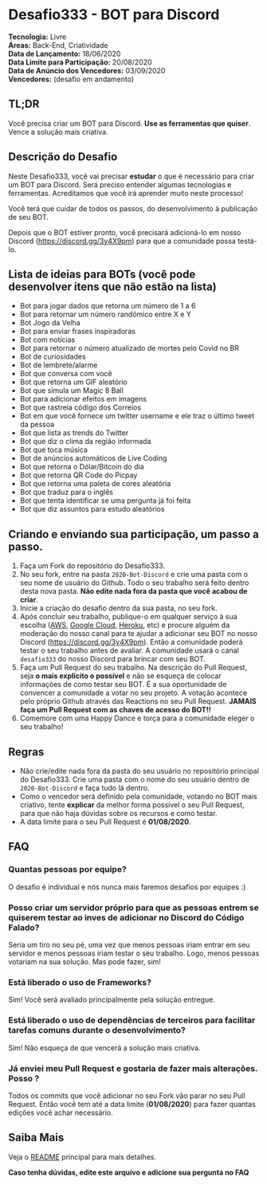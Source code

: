 # Desafio333 - BOT para Discord

**Tecnologia:** Livre  
**Áreas:** Back-End, Criatividade  
**Data de Lançamento:** 18/06/2020  
**Data Limite para Participação:** 20/08/2020  
**Data de Anúncio dos Vencedores:** 03/09/2020  
**Vencedores:** (desafio em andamento)

## TL;DR

Você precisa criar um BOT para Discord. **Use as ferramentas que quiser**. Vence a solução mais criativa.

## Descrição do Desafio

Neste Desafio333, você vai precisar **estudar** o que é necessário para criar um BOT para Discord. Será preciso entender algumas tecnologias e ferramentas. Acreditamos que você irá aprender muito neste processo!

Você terá que cuidar de todos os passos, do desenvolvimento à publicação de seu BOT.

Depois que o BOT estiver pronto, você precisará adicioná-lo em nosso Discord (https://discord.gg/3y4X9pm) para que a comunidade possa testá-lo.

## Lista de ideias para BOTs (você pode desenvolver itens que não estão na lista)

- Bot para jogar dados que retorna um número de 1 a 6
- Bot para retornar um número randômico entre X e Y
- Bot Jogo da Velha
- Bot para enviar frases inspiradoras
- Bot com notícias
- Bot para retornar o número atualizado de mortes pelo Covid no BR
- Bot de curiosidades
- Bot de lembrete/alarme
- Bot que conversa com você
- Bot que retorna um GIF aleatório
- Bot que simula um Magic 8 Ball
- Bot para adicionar efeitos em imagens
- Bot que rastreia código dos Correios
- Bot em que você fornece um twitter username e ele traz o último tweet da pessoa
- Bot que lista as trends do Twitter
- Bot que diz o clima da região informada
- Bot que toca música
- Bot de anúncios automáticos de Live Coding
- Bot que retorna o Dólar/Bitcoin do dia
- Bot que retorna QR Code do Picpay
- Bot que retorna uma paleta de cores aleatória
- Bot que traduz para o inglês
- Bot que tenta identificar se uma pergunta já foi feita
- Bot que diz assuntos para estudo aleatórios

## Criando e enviando sua participação, um passo a passo.

1. Faça um Fork do repositório do Desafio333.
2. No seu fork, entre na pasta `2020-Bot-Discord` e crie uma pasta com o seu nome de usuário do Github. Todo o seu trabalho será feito dentro desta nova pasta. **Não edite nada fora da pasta que você acabou de criar**.
3. Inicie a criação do desafio dentro da sua pasta, no seu fork.
4. Após concluir seu trabalho, publique-o em qualquer serviço à sua escolha ([AWS](https://aws.amazon.com/), [Google Cloud](https://cloud.google.com/), [Heroku](https://www.heroku.com), etc) e procure alguém da moderação do nosso canal para te ajudar a adicionar seu BOT no nosso Discord (https://discord.gg/3y4X9pm). Então a comunidade poderá testar o seu trabalho antes de avaliar. A comunidade usará o canal `desafio333` do nosso Discord para brincar com seu BOT.
5. Faça um Pull Request do seu trabalho. Na descrição do Pull Request, seja **o mais explícito o possível** e não se esqueça de colocar informações de como testar seu BOT. É a sua oportunidade de convencer a comunidade a votar no seu projeto. A votação acontece pelo próprio Github através das Reactions no seu Pull Request. **JAMAIS faça um Pull Request com as chaves de acesso do BOT!!**
6. Comemore com uma Happy Dance e torça para a comunidade eleger o seu trabalho!

## Regras

- Não crie/edite nada fora da pasta do seu usuário no repositório principal do Desafio333. Crie uma pasta com o nome do seu usuário dentro de `2020-Bot-Discord` e faça tudo lá dentro.
- Como o vencedor será definido pela comunidade, votando no BOT mais criativo, tente **explicar** da melhor forma possível o seu Pull Request, para que não haja dúvidas sobre os recursos e como testar.
- A data limite para o seu Pull Request é **01/08/2020**.

## FAQ

### Quantas pessoas por equipe?

O desafio é individual e nós nunca mais faremos desafios por equipes :)

### Posso criar um servidor próprio para que as pessoas entrem se quiserem testar ao inves de adicionar no Discord do Código Falado?

Seria um tiro no seu pé, uma vez que menos pessoas iriam entrar em seu servidor e menos pessoas iriam testar o seu trabalho. Logo, menos pessoas votariam na sua solução. Mas pode fazer, sim!

### Está liberado o uso de Frameworks?

Sim! Você será avaliado principalmente pela solução entregue.

### Está liberado o uso de dependências de terceiros para facilitar tarefas comuns durante o desenvolvimento?

Sim! Não esqueça de que vencerá a solução mais criativa.

### Já enviei meu Pull Request e gostaria de fazer mais alterações. Posso ?

Todos os commits que você adicionar no seu Fork vão parar no seu Pull Request. Então você tem até a data limite (**01/08/2020**) para fazer quantas edições você achar necessário.

## Saiba Mais

Veja o [README](../README.md) principal para mais detalhes.

**Caso tenha dúvidas, edite este arquivo e adicione sua pergunta no FAQ**

